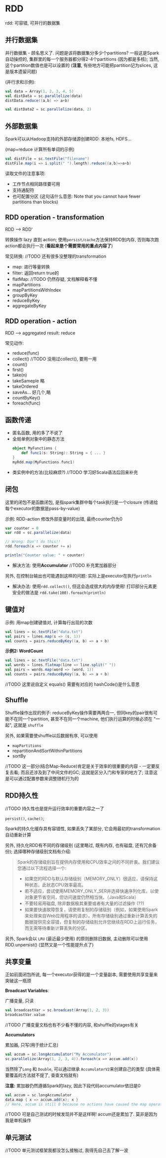 # RDD

rdd: 可容错, 可并行的数据集

## 并行数据集

并行数据集 - 顾名思义了. 问题是该将数据集分多少个partitions? 一般这是Spark自动操控的, 集群里的每一个服务器都分得2-4个partitions (因为都是多核); 当然, 这个partition数值也是可以设置的 (**注意**, 有些地方可能把partition记为slices, 这是版本遗留问题)

(并行求和示例):
```scala
val data = Array(1, 2, 3, 4, 5)
val distData = sc.parallelize(data)
distData.reduce((a,b) => a+b)

val distData2 = sc.parallelize(data, 2)
```

## 外部数据集

Spark可以从Hadoop支持的外部存储源创建RDD: 本地fs, HDFS...

(map+reduce 计算所有单词的示例)
```scala
val distFile = sc.textFile("filename")
distFile.map(i => i.split(" ").length).reduce((a,b)=>a+b)
```

读取文件的注意事项:
- 工作节点相同路径要可用
- 支持通配符
- 也可配置分区 (这句话什么意思: Note that you cannot have fewer partitions than blocks)

## RDD operation - transformation

RDD --> RDD'

转换操作 lazy 直到 action; 使用`persist/cache`方法保持RDD到内存, 否则每次跑action都会执行一次 (**看起来是个需要常用的重点内容了**)

常见转换:   //TODO 还有很多没整理的transformation
- map: 进行等量转换
- filter: 返回return true的
- flatMap:  //TODO 仍然存疑, 文档解释看不懂
- mapPartitions
- mapPartitionsWithIndex
- groupByKey
- reduceByKey
- aggregateByKey

## RDD operation - action

RDD --> aggregated result: reduce

常见动作:
- reduce(func)
- collect() //TODO 没用过collect(), 要用一用
- count()
- first()
- take(n)
- takeSameple 略
- takeOrdered
- saveAs... 好几个,略
- countByKey()
- foreach(func)

## 函数传递

- 匿名函数, 用的多了不说了
- 全局单例对象中的静态方法
    ```scala
    object MyFunctions {
        def func1(s: String): String = { ... }
    }
    myRdd.map(MyFunctions.func1)
    ```
- 类实例中的方法(比较麻烦?) //TODO 学习好Scala语法后回来补充

## 闭包 

这里的闭包不是函数闭包, 是指spark集群中每个task执行是一个closure (传递给每个executor的数据是pass-by-value)

示例: RDD-action 修改外部变量时的出错, 最终counter仍为0
```scala
var counter = 0
var rdd = sc.parallelize(data)

// Wrong: Don't do this!!
rdd.foreach(x => counter += x)

println("Counter value: " + counter)
```
- 解决方法: 使用**Accumulator** //TODO 补充累加器部分

另外, 在控制台输出也可能遇到这样的问题: 实际上是executor在执行`println`
- 解决办法: 使用`rdd.collect()`, 但这会造成很大的内存使用! 打印部分元素更安全的做法是 `rdd.take(100).foreach(println)`

## 键值对

示例: 用map创建键值对, 计算每行出现的次数
```scala
val lines = sc.textFile("data.txt")
val pairs = lines.map(s => (s, 1))
val counts = pairs.reduceByKey((a, b) => a + b)
```

**示例2: WordCount**
```scala
val lines = sc.textFile("data.txt")
val words = lines.flatmap(line => line.split(" "))
val pairs = words.map(word => (word, 1))
val counts = pairs.reduceByKey((a, b) => a + b)
```

//TODO 这里说自定义 equals() 需要有对应的 hashCode()是什么意思

## Shuffle

Shuffle操作出现的例子: reduceByKey操作需要两两合一, 但同key的pair很有可能不在同一个partition, 甚至不在同一个machine, 他们执行运算的时候必须在 "一起", 这就是 `shuffle`

另外, 如果需要使shuffle以后数据有序, 可以使用
- `mapPartitions`
- repartitionAndSortWithinPartitions
- sortBy 

//TODO 这一部分(结合Map-Reduce)肯定是关于效率的很重要的内容 - 一定要反复去看; 而且还涉及到了中间文件的GC; 这就是区分入门和专家的地方了; 注意这是可以通过配置参数来调整随机行为的

## RDD持久性

//TODO 持久性也是提升运行效率的重要内容之一了

`persist()`, `cache()`; 

Spark的持久化缓存具有容错性, 如果丢失了某部分, 它会用最初的transformation自动重新计算

另外, 持久化RDD有不同的存储级别 (这里略过, 既有内存, 也有磁盘, 还有冗余备份); 选择哪种存储级别文档有介绍:
>Spark的存储级别旨在提供内存使用和CPU效率之间的不同折衷。我们建议您通过以下流程选择一个:
> - 如果您的RDD与默认存储级别（MEMORY_ONLY）很适应，请保持这种状态，此状态CPU效率最高。
> - 若不适应，尝试使用MEMORY_ONLY_SER并选择快速序列化库，以使对象更节省空间，但访问速度仍然相当快。（Java和Scala）
> - 不要轻易用磁盘, 除非数据极其重要或者有大量的过滤操作 (??) 
> - 如果要快速故障恢复，请使用复制的存储级别（例如，如果使用Spark来处理来自Web应用程序的请求）。所有存储级别通过重新计算丢失的数据提供完全容错，但复制的存储级别允许您继续在RDD上运行任务，而无需等待重新计算丢失的分区。

另外, Spark会以 `LRU` (最近最少使用) 的原则删除旧数据, 主动删除可以使用 RDD.unpersist() (显然又是一个性能提升点了)

## 共享变量

正如前面闭包所说, 每一个executor获得的是一个变量副本, 需要使用共享变量来突破这一瓶颈

**Broadcast Variables**:

广播变量, 只读
```scala
val broadcastVar = sc.broadcast(Array(1, 2, 3))
broadcastVar.value
```
//TODO 广播变量文档也有不少看不懂的内容, 和shuffle的stages有关

**Accumulators**

累加器, 只写(用于统计汇总)
```scala
val accum = sc.longAccumulator("My Accumulator")
sc.parallelize(Array(1, 2, 3, 4)).foreach(x => accum.add(x))
```

当然除了`Long` 和 `Double`, 可以通过继承 `AccumulatorV2`来创建自己的类型 (具体需要覆盖的方法就不提了, 查查文档就有)

**注意:** 累加器仍然遵循Spark的lazy, 因此下段代码accumulator依旧是0
```scala
val accum = sc.longAccumulator
data.map { x => accum.add(x); x }
// Here, accum is still 0 because no actions have caused the map operation to be computed.
```
//TODO 可是自己测试的时候发现并不是这样啊! accum还是累加了. 莫非是因为我是单机操作

## 单元测试

//TODO 单元测试框架我都没怎么接触过, 我得先自己去了解一波